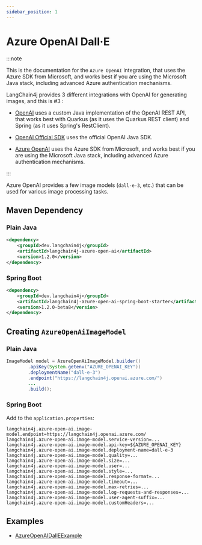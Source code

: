 ```yaml
---
sidebar_position: 1
---
```


# Azure OpenAI Dall·E

:::note

This is the documentation for the `Azure OpenAI` integration, that uses the Azure SDK from Microsoft, and works best if you are using the Microsoft Java stack, including advanced Azure authentication mechanisms.

LangChain4j provides 3 different integrations with OpenAI for generating images, and this is #3 :

- [OpenAI](/integrations/language-models/open-ai) uses a custom Java implementation of the OpenAI REST API, that works best with Quarkus (as it uses the Quarkus REST client) and Spring (as it uses Spring's RestClient).

- [OpenAI Official SDK](/integrations/language-models/open-ai-official) uses the official OpenAI Java SDK.
- [Azure OpenAI](/integrations/language-models/azure-open-ai) uses the Azure SDK from Microsoft, and works best if you are using the Microsoft Java stack, including advanced Azure authentication mechanisms.

:::

Azure OpenAI provides a few image models (`dall-e-3`, etc.)
that can be used for various image processing tasks.

## Maven Dependency

### Plain Java
```xml
<dependency>
    <groupId>dev.langchain4j</groupId>
    <artifactId>langchain4j-azure-open-ai</artifactId>
    <version>1.2.0</version>
</dependency>
```

### Spring Boot
```xml
<dependency>
    <groupId>dev.langchain4j</groupId>
    <artifactId>langchain4j-azure-open-ai-spring-boot-starter</artifactId>
    <version>1.2.0-beta8</version>
</dependency>
```


## Creating `AzureOpenAiImageModel`

### Plain Java
```java
ImageModel model = AzureOpenAiImageModel.builder()
        .apiKey(System.getenv("AZURE_OPENAI_KEY"))
        .deploymentName("dall-e-3")
        .endpoint("https://langchain4j.openai.azure.com/")
        ...
        .build();
```

### Spring Boot
Add to the `application.properties`:
```properties
langchain4j.azure-open-ai.image-model.endpoint=https://langchain4j.openai.azure.com/
langchain4j.azure-open-ai.image-model.service-version=...
langchain4j.azure-open-ai.image-model.api-key=${AZURE_OPENAI_KEY}
langchain4j.azure-open-ai.image-model.deployment-name=dall-e-3
langchain4j.azure-open-ai.image-model.quality=...
langchain4j.azure-open-ai.image-model.size=...
langchain4j.azure-open-ai.image-model.user=...
langchain4j.azure-open-ai.image-model.style=...
langchain4j.azure-open-ai.image-model.response-format=...
langchain4j.azure-open-ai.image-model.timeout=...
langchain4j.azure-open-ai.image-model.max-retries=...
langchain4j.azure-open-ai.image-model.log-requests-and-responses=...
langchain4j.azure-open-ai.image-model.user-agent-suffix=...
langchain4j.azure-open-ai.image-model.customHeaders=...
```


## Examples

- [AzureOpenAIDallEExample](https://github.com/langchain4j/langchain4j-examples/blob/main/azure-open-ai-examples/src/main/java/AzureOpenAIDallEExample.java)
